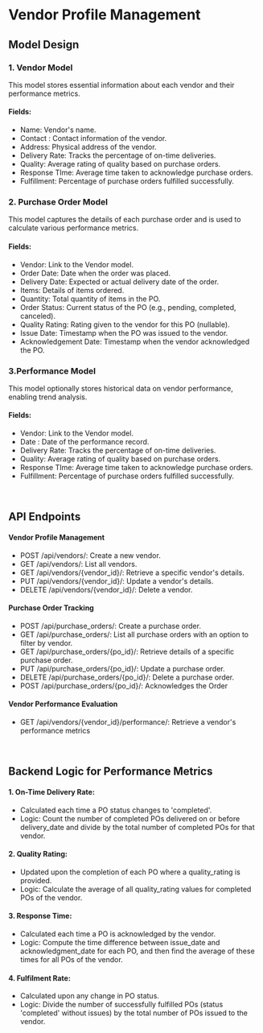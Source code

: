 # Vendor Profile Management
## Model Design
### 1. Vendor Model
This model stores essential information about each vendor and their performance metrics.
  #### Fields:
  - Name:  Vendor's name.
  - Contact :   Contact information of the vendor.
  - Address:    Physical address of the vendor.
  - Delivery Rate:    Tracks the percentage of on-time deliveries.
  - Quality:    Average rating of quality based on purchase orders.
  - Response TIme:    Average time taken to acknowledge purchase orders.
  - Fulfillment:    Percentage of purchase orders fulfilled successfully.


### 2. Purchase Order Model
  This model captures the details of each purchase order and is used to calculate various performance metrics.
  #### Fields:
  - Vendor:    Link to the Vendor model.
  - Order Date:    Date when the order was placed.
  - Delivery Date:    Expected or actual delivery date of the order.
  - Items:   Details of items ordered.
  - Quantity:   Total quantity of items in the PO.
  - Order Status:   Current status of the PO (e.g., pending, completed, canceled).
  - Quality Rating:   Rating given to the vendor for this PO (nullable).
  - Issue Date:    Timestamp when the PO was issued to the vendor.
  - Acknowledgement Date:    Timestamp when the vendor acknowledged the PO.

### 3.Performance Model
  This model optionally stores historical data on vendor performance, enabling trend analysis.
  #### Fields:
  - Vendor:    Link to the Vendor model.
  - Date :   Date of the performance record.
  - Delivery Rate:    Tracks the percentage of on-time deliveries.
  - Quality:    Average rating of quality based on purchase orders.
  - Response TIme:    Average time taken to acknowledge purchase orders.
  - Fulfillment:    Percentage of purchase orders fulfilled successfully.

<br/>


## API Endpoints

#### Vendor Profile Management
 - POST /api/vendors/: Create a new vendor.
 - GET /api/vendors/: List all vendors.
 - GET /api/vendors/{vendor_id}/: Retrieve a specific vendor's details.
 - PUT /api/vendors/{vendor_id}/: Update a vendor's details.
 - DELETE /api/vendors/{vendor_id}/: Delete a vendor.

#### Purchase Order Tracking
 - POST /api/purchase_orders/: Create a purchase order.
 - GET /api/purchase_orders/: List all purchase orders with an option to filter by vendor.
 - GET /api/purchase_orders/{po_id}/: Retrieve details of a specific purchase order.
 - PUT /api/purchase_orders/{po_id}/: Update a purchase order.
 - DELETE /api/purchase_orders/{po_id}/: Delete a purchase order.
 - POST /api/purchase_orders/{po_id}/: Acknowledges the Order

#### Vendor Performance Evaluation
 - GET /api/vendors/{vendor_id}/performance/: Retrieve a vendor's performance metrics


<br/>


## Backend Logic for Performance Metrics
 #### 1. On-Time Delivery Rate:
  - Calculated each time a PO status changes to 'completed'.
  - Logic: Count the number of completed POs delivered on or before delivery_date and divide by the total number of completed POs for that vendor.

 #### 2. Quality Rating:
  - Updated upon the completion of each PO where a quality_rating is provided.
  - Logic: Calculate the average of all quality_rating values for completed POs of the vendor.

 #### 3. Response Time:
  - Calculated each time a PO is acknowledged by the vendor.
  - Logic: Compute the time difference between issue_date and acknowledgment_date for each PO, and then find the average of these times for all POs of the vendor.

 #### 4. Fulfilment Rate:
  - Calculated upon any change in PO status.
  - Logic: Divide the number of successfully fulfilled POs (status 'completed' without issues) by the total number of POs issued to the vendor.

